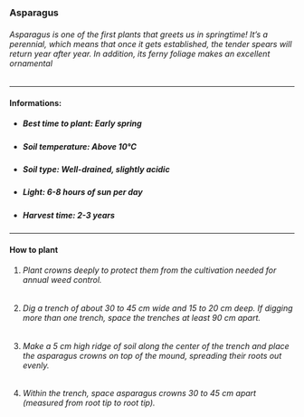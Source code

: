 ### Asparagus

###### Asparagus is one of the first plants that greets us in springtime! It’s a perennial, which means that once it gets established, the tender spears will return year after year. In addition, its ferny foliage makes an excellent ornamental

---

#### Informations:

- ##### Best time to plant: Early spring
- ##### Soil temperature: Above 10°C
- ##### Soil type: Well-drained, slightly acidic
- ##### Light: 6-8 hours of sun per day
- ##### Harvest time: 2-3 years

---

#### How to plant

1. ###### Plant crowns deeply to protect them from the cultivation needed for annual weed control.
2. ###### Dig a trench of about 30 to 45 cm wide and 15 to 20 cm deep. If digging more than one trench, space the trenches at least 90 cm apart.
3. ###### Make a 5 cm high ridge of soil along the center of the trench and place the asparagus crowns on top of the mound, spreading their roots out evenly.
4. ###### Within the trench, space asparagus crowns 30 to 45 cm apart (measured from root tip to root tip).